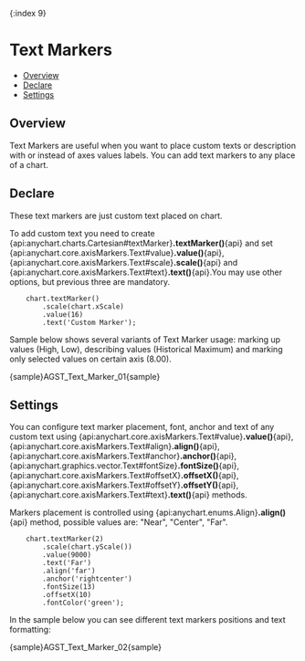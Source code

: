 {:index 9}
# Text Markers
              
* [Overview](#overview)
* [Declare](#declare)
* [Settings](#settings)

## Overview

Text Markers are useful when you want to place custom texts or description with or instead of axes values labels. You can add text markers to any place of a chart.

## Declare

These text markers are just custom text placed on chart.

To add custom text you need to create {api:anychart.charts.Cartesian#textMarker}**.textMarker()**{api} and set {api:anychart.core.axisMarkers.Text#value}**.value()**{api}, {api:anychart.core.axisMarkers.Text#scale}**.scale()**{api} and {api:anychart.core.axisMarkers.Text#text}**.text()**{api}.You may use other options, but previous three are mandatory.

```
    chart.textMarker()
        .scale(chart.xScale)
        .value(16)
        .text('Custom Marker');
```

Sample below shows several variants of Text Marker usage: marking up values (High, Low), describing values (Historical Maximum) and marking only selected values on certain axis (8.00).

{sample}AGST\_Text\_Marker\_01{sample}

## Settings

You can configure text marker placement, font, anchor and text of any custom text using {api:anychart.core.axisMarkers.Text#value}**.value()**{api}, {api:anychart.core.axisMarkers.Text#align}**.align()**{api}, {api:anychart.core.axisMarkers.Text#anchor}**.anchor()**{api}, {api:anychart.graphics.vector.Text#fontSize}**.fontSize()**{api}, {api:anychart.core.axisMarkers.Text#offsetX}**.offsetX()**{api}, {api:anychart.core.axisMarkers.Text#offsetY}**.offsetY()**{api}, {api:anychart.core.axisMarkers.Text#text}**.text()**{api} methods.

Markers placement is controlled using {api:anychart.enums.Align}**.align()**{api} method, possible values are: "Near", "Center", "Far".

```
    chart.textMarker(2)
        .scale(chart.yScale())
        .value(9000)
        .text('Far')
        .align('far')
        .anchor('rightcenter')
        .fontSize(13)
        .offsetX(10)
        .fontColor('green');
```

In the sample below you can see different text markers positions and text formatting:

{sample}AGST\_Text\_Marker\_02{sample}